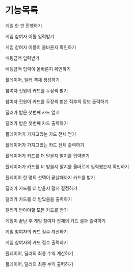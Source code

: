 # 기능목록

게임 한 판 진행하기  

게임 참여자 이름 입력받기
  
게임 참여자 이름이 올바른지 확인하기  

배팅금액 입력받기  

배팅금액 입력이 올바른지 확인하기  

플레이어, 딜러 객체 생성하기  

참여자 전원이 카드를 두장씩 받기  

참여자 전원이 카드를 두장씩 받은 직후의 정보 출력하기  

딜러가 받은 첫번째 카드 얻기  

딜러가 받은 첫번째 카드 출력하기  

플레이어가 가지고있는 카드 전체 얻기  

플레이어가 가지고있는 카드 전체 출력하기  

플레이어가 카드를 더 받을지 말지를 입력받기  

플레이어가 카드를 더 받을지 말지를 올바르게 입력했는지 확인하기  

플레이어 한 명의 선택이 끝날때까지 카드를 받기  

딜러가 카드를 더 받을지 말지 결정하기  

딜러가 카드를 더 받았음을 출력하기  

딜러가 받아야할 모든 카드를 받기  

게임이 끝난 후 게임 참여자 전체의 카드 결과 출력하기  

게임 참여자의 카드 점수 계산하기

게임 참여자의 카드 점수 출력하기  

플레이어, 딜러의 최종 수익 계산하기  

플레이어, 딜러의 최종 수익 출력하기  
